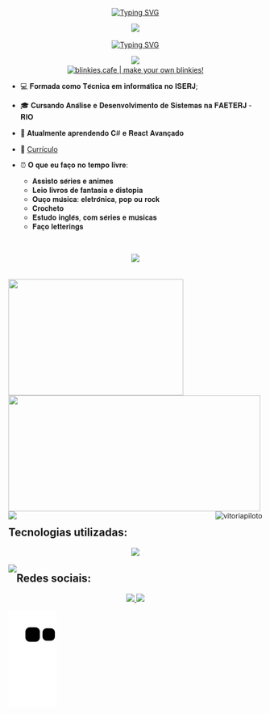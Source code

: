 <p align="center">
<a href="https://git.io/typing-svg"><img src="https://readme-typing-svg.demolab.com?font=Press+Start+2P&pause=1000&color=F7F7F7&center=true&vCenter=true&width=435&lines=Oie%2C+sou+Vit%C3%B3ria!+" alt="Typing SVG" /></a></p>

<p align="center">
<img src="https://images-wixmp-ed30a86b8c4ca887773594c2.wixmp.com/f/86e69691-c60c-4b13-82d7-c0b6a980c1e8/d73xlpe-e0641019-6683-4d88-9088-21d914b28d38.png?token=eyJ0eXAiOiJKV1QiLCJhbGciOiJIUzI1NiJ9.eyJzdWIiOiJ1cm46YXBwOjdlMGQxODg5ODIyNjQzNzNhNWYwZDQxNWVhMGQyNmUwIiwiaXNzIjoidXJuOmFwcDo3ZTBkMTg4OTgyMjY0MzczYTVmMGQ0MTVlYTBkMjZlMCIsIm9iaiI6W1t7InBhdGgiOiJcL2ZcLzg2ZTY5NjkxLWM2MGMtNGIxMy04MmQ3LWMwYjZhOTgwYzFlOFwvZDczeGxwZS1lMDY0MTAxOS02NjgzLTRkODgtOTA4OC0yMWQ5MTRiMjhkMzgucG5nIn1dXSwiYXVkIjpbInVybjpzZXJ2aWNlOmZpbGUuZG93bmxvYWQiXX0.GMGYiV2S2VMsl_nyxlRWkBwtsBBo5hz2RGM-KeNuaBE"/></p>


<p align="center">
<a href="https://git.io/typing-svg"><img src="https://readme-typing-svg.demolab.com?font=Press+Start+2P&size=16&duration=1&pause=1000&color=F7F7F7&center=true&vCenter=true&width=1000vw&lines=Apaixonada+por+estudar+e+aprender" alt="Typing SVG" /></a>
</p>

<p align="center">
<img src="https://media.giphy.com/media/137EaR4vAOCn1S/giphy.gif" >
  <br/>
<a href='https://blinkies.cafe' target='_blank'><img src='https://i.imgur.com/VeUzdHZ.gif' alt='blinkies.cafe | make your own blinkies!'></a>
</p>
  
- 💻 𝐅𝐨𝐫𝐦𝐚𝐝𝐚 𝐜𝐨𝐦𝐨 𝐓𝐞́𝐜𝐧𝐢𝐜𝐚 𝐞𝐦 𝐢𝐧𝐟𝐨𝐫𝐦𝐚́𝐭𝐢𝐜𝐚 𝐧𝐨 𝐈𝐒𝐄𝐑𝐉;

- 🎓 𝐂𝐮𝐫𝐬𝐚𝐧𝐝𝐨 𝐀𝐧𝐚́𝐥𝐢𝐬𝐞 𝐞 𝐃𝐞𝐬𝐞𝐧𝐯𝐨𝐥𝐯𝐢𝐦𝐞𝐧𝐭𝐨 𝐝𝐞 𝐒𝐢𝐬𝐭𝐞𝐦𝐚𝐬 𝐧𝐚 𝐅𝐀𝐄𝐓𝐄𝐑𝐉 - 𝐑𝐈𝐎

- 🌱 𝐀𝐭𝐮𝐚𝐥𝐦𝐞𝐧𝐭𝐞 𝐚𝐩𝐫𝐞𝐧𝐝𝐞𝐧𝐝𝐨 𝐂# 𝐞 𝐑𝐞𝐚𝐜𝐭 𝐀𝐯𝐚𝐧𝐜̧𝐚𝐝𝐨

- 📄 [Currículo](https://drive.google.com/file/d/1x9_G7-FU6lMjNBGQr2bVFp8wjO_1DyuJ/view?usp=sharing)

- ⏰ 𝐎 𝐪𝐮𝐞 𝐞𝐮 𝐟𝐚𝐜̧𝐨 𝐧𝐨 𝐭𝐞𝐦𝐩𝐨 𝐥𝐢𝐯𝐫𝐞:
  - 𝐀𝐬𝐬𝐢𝐬𝐭𝐨 𝐬𝐞́𝐫𝐢𝐞𝐬 𝐞 𝐚𝐧𝐢𝐦𝐞𝐬
  - 𝐋𝐞𝐢𝐨 𝐥𝐢𝐯𝐫𝐨𝐬 𝐝𝐞 𝐟𝐚𝐧𝐭𝐚𝐬𝐢𝐚 𝐞 𝐝𝐢𝐬𝐭𝐨𝐩𝐢𝐚 
  - 𝐎𝐮𝐜̧𝐨 𝐦𝐮́𝐬𝐢𝐜𝐚: 𝐞𝐥𝐞𝐭𝐫𝐨̂𝐧𝐢𝐜𝐚, 𝐩𝐨𝐩 𝐨𝐮 𝐫𝐨𝐜𝐤
  - 𝐂𝐫𝐨𝐜𝐡𝐞𝐭𝐨
  - 𝐄𝐬𝐭𝐮𝐝𝐨 𝐢𝐧𝐠𝐥𝐞̂𝐬, 𝐜𝐨𝐦 𝐬𝐞́𝐫𝐢𝐞𝐬 𝐞 𝐦𝐮́𝐬𝐢𝐜𝐚𝐬
  - 𝐅𝐚𝐜̧𝐨 𝐥𝐞𝐭𝐭𝐞𝐫𝐢𝐧𝐠𝐬

<br/>
<p align="center">
<img src="https://64.media.tumblr.com/e02cf7993f9bf87ee008b12a1ca90171/59cd8ff6a0224ee7-34/s400x600/a859ec36daf055e6e56d612e1918ecb70414542d.pnj"/>
 </p>
<br/>

<a href="https://github.com/VitoriaPiloto/studies-react">
<img align="left" width="347px" height="230" src="https://github-readme-stats.vercel.app/api/top-langs/?username=VitoriaPiloto&hide=Handlebars,SCSS,HTML&theme=radical&layout=compact" />
</a>

<a href="https://github.com/VitoriaPiloto/studies-react">
  <img align="center" width="500px" height="230" src="https://github-readme-stats.vercel.app/api/pin/?username=VitoriaPiloto&repo=studies-react&theme=radical" />
</a>
<br/>
<img align="right" src="https://komarev.com/ghpvc/?username=vitoriapiloto&label=Profile%20views&color=650094&style=flat" alt="vitoriapiloto" />
<img align="left" src="https://64.media.tumblr.com/8aa5cd769f22f961f344b92fe1e6e0c0/7eedd1e1dd07c2c3-6c/s75x75_c1/d26144006dc020f1da58a56049b580412b305dff.gifv"/>
<p align="center">
  
## Tecnologias utilizadas:

<p align="center">
  <a href="https://skillicons.dev">
    <img src="https://skillicons.dev/icons?i=bootstrap,c,css,js,figma,java,md,mysql,netlify,ps,php,react,replit,stackoverflow,vscode&theme=dark&perline=6" />
  </a>
</p>

<img align="left" src="https://64.media.tumblr.com/fd6a7acb5586e46dcd06ad07650e444a/7eedd1e1dd07c2c3-cf/s75x75_c1/c870f777fd07e990269e4a3b1747c2c3d30729af.gifv"/>

## Redes sociais:
<p align="center">
<a href="https://www.linkedin.com/in/vitoriapiloto/" target="blank"> <img src="https://skillicons.dev/icons?i=linkedin&theme=dark" /> </a>
<a href="https://instagram.com/vitoriampr" target="blank"><img src="https://skillicons.dev/icons?i=instagram&theme=dark" /></a>
</p>

![snake gif](https://github.com/VitoriaPiloto/VitoriaPiloto/blob/output/github-contribution-grid-snake.svg)

</p>
